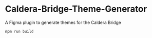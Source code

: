 # Caldera-Bridge-Theme-Generator
A Figma plugin to generate themes for the Caldera Bridge




```
npm run build
```
